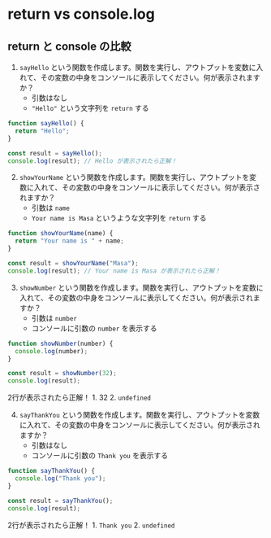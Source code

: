 # return vs console.log

## return と console の比較

1. `sayHello` という関数を作成します。関数を実行し、アウトプットを変数に入れて、その変数の中身をコンソールに表示してください。何が表示されますか？
   - 引数はなし
   - `"Hello"` という文字列を `return` する

```js
function sayHello() {
  return "Hello";
}

const result = sayHello();
console.log(result); // Hello が表示されたら正解！
```

2. `showYourName` という関数を作成します。関数を実行し、アウトプットを変数に入れて、その変数の中身をコンソールに表示してください。何が表示されますか？
   - 引数は `name`
   - `Your name is Masa` というような文字列を `return` する

```js
function showYourName(name) {
  return "Your name is " + name;
}

const result = showYourName("Masa");
console.log(result); // Your name is Masa が表示されたら正解！
```

3. `showNumber` という関数を作成します。関数を実行し、アウトプットを変数に入れて、その変数の中身をコンソールに表示してください。何が表示されますか？
   - 引数は `number`
   - コンソールに引数の `number` を表示する

```js
function showNumber(number) {
  console.log(number);
}

const result = showNumber(32);
console.log(result);
```

  2行が表示されたら正解！
     1. 32
     2. `undefined`

4. `sayThankYou` という関数を作成します。関数を実行し、アウトプットを変数に入れて、その変数の中身をコンソールに表示してください。何が表示されますか？
   - 引数はなし
   - コンソールに引数の `Thank you` を表示する

```js
function sayThankYou() {
  console.log("Thank you");
}

const result = sayThankYou();
console.log(result);
```

  2行が表示されたら正解！
     1. `Thank you`
     2. `undefined`
